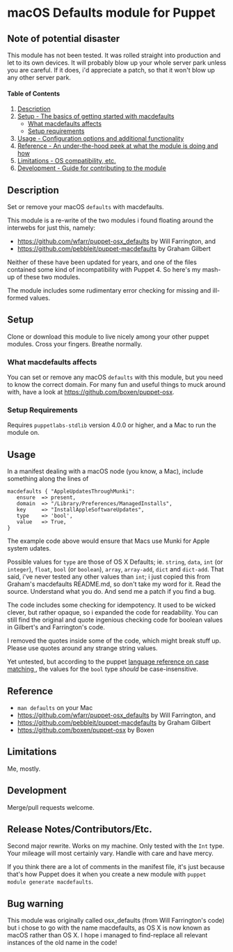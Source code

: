 # macOS Defaults module for Puppet

## Note of potential disaster

This module has not been tested. It was rolled straight into production and
let to its own devices. It will probably blow up your whole server park unless
you are careful. If it does, i'd appreciate a patch, so that it won't blow up
any other server park.

#### Table of Contents

1. [Description](#description)
1. [Setup - The basics of getting started with macdefaults](#setup)
    * [What macdefaults affects](#what-macdefaults-affects)
    * [Setup requirements](#setup-requirements)
1. [Usage - Configuration options and additional functionality](#usage)
1. [Reference - An under-the-hood peek at what the module is doing and how](#reference)
1. [Limitations - OS compatibility, etc.](#limitations)
1. [Development - Guide for contributing to the module](#development)

## Description

Set or remove your macOS `defaults` with macdefaults.

This module is a re-write of the two modules i found floating around the
interwebs for just this, namely:

* https://github.com/wfarr/puppet-osx_defaults by Will Farrington, and
* https://github.com/pebbleit/puppet-macdefaults by Graham Gilbert

Neither of these have been updated for years, and one of the files contained
some kind of incompatibility with Puppet 4. So here's my mash-up of these two
modules.

The module includes some rudimentary error checking for missing and ill-formed
values.

## Setup

Clone or download this module to live nicely among your other puppet modules.
Cross your fingers. Breathe normally.

### What macdefaults affects

You can set or remove any macOS `defaults` with this module, but you need to
know the correct domain. For many fun and useful things to muck around with,
have a look at https://github.com/boxen/puppet-osx.

### Setup Requirements

Requires `puppetlabs-stdlib` version 4.0.0 or higher, and a Mac to run the
module on.

## Usage

In a manifest dealing with a macOS node (you know, a Mac), include something
along the lines of

```
macdefaults { "AppleUpdatesThroughMunki":
   ensure  => present,
   domain  => "/Library/Preferences/ManagedInstalls",
   key     => "InstallAppleSoftwareUpdates",
   type    => 'bool',
   value   => True,
}
```
The example code above would ensure that Macs use Munki for Apple system udates.

Possible values for `type` are those of OS X Defaults; ie. `string`, `data`,
`int` (or `integer`), `float`, `bool` (or `boolean`), `array`, `array-add`,
`dict` and `dict-add`. That said, i've never tested any other values than `int`;
i just copied this from Graham's macdefaults README.md, so don't take my word
for it. Read the source. Understand what you do. And send me a patch if you find
a bug.

The code includes some checking for idempotency. It used to be wicked clever,
but rather opaque, so i expanded the code for readability. You can still find
the original and quote ingenious checking code for boolean values in Gilbert's
and Farrington's code.

I removed the quotes inside some of the code, which might break stuff up.
Please use quotes around any strange string values.

Yet untested, but according to the puppet [language reference on case matching
](https://docs.puppet.com/puppet/latest/reference/lang_conditional.html#case-matching-1),
the values for the `bool` type _should_ be case-insensitive.

## Reference

* `man defaults` on your Mac
* https://github.com/wfarr/puppet-osx_defaults by Will Farrington, and
* https://github.com/pebbleit/puppet-macdefaults by Graham Gilbert
* https://github.com/boxen/puppet-osx by Boxen

## Limitations

Me, mostly.

## Development

Merge/pull requests welcome.

## Release Notes/Contributors/Etc.

Second major rewrite. Works on my machine. Only tested with the `Int` type. Your
mileage will most certainly vary. Handle with care and have mercy.

If you think there are a lot of comments in the manifest file, it's just because
that's how Puppet does it when you create a new module with `puppet module
generate macdefaults`.

## Bug warning

This module was originally called osx_defaults (from Will Farrington's code) but
i chose to go with the name macdefaults, as OS X is now known as macOS rather
than OS X. I hope i managed to find-replace all relevant instances of the old
name in the code!
